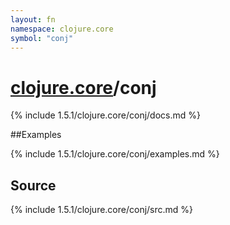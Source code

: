 ```yaml
---
layout: fn
namespace: clojure.core
symbol: "conj"
---
```


# [clojure.core](../)/conj

{% include 1.5.1/clojure.core/conj/docs.md %}

##Examples

{% include 1.5.1/clojure.core/conj/examples.md %}
## Source
{% include 1.5.1/clojure.core/conj/src.md %}

